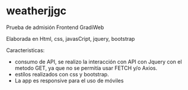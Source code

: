 # weatherjjgc
Prueba de admisión Frontend GradiWeb

Elaborada en Html, css, javasCript,  jquery, bootstrap
 
 Caracteristicas:
 
 * consumo de API, se realizo la interacción con API con Jquery con el metodo GET, ya que no se permitía usar FETCH y/o Axios.
 * estílos realizados con css y bootstrap.
 * La app es responsive para el uso de móviles
